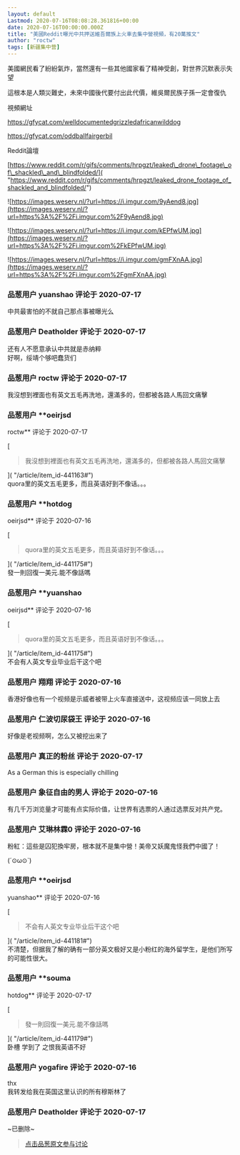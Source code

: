```yaml
---
layout: default
Lastmod: 2020-07-16T08:08:28.361816+00:00
date: 2020-07-16T00:00:00.000Z
title: "美國Reddit曝光中共押送維吾爾族上火車去集中營視頻，有20萬推文"
author: "roctw"
tags: [新疆集中营]
---
```


美國網民看了紛紛氣炸，當然還有一些其他國家看了精神受創，對世界沉默表示失望  
  
  
  
這根本是人類災難史，未來中國後代要付出此代價，維吳爾民族子孫一定會復仇  
  
  
  
視頻網址  
  
https://gfycat.com/welldocumentedgrizzledafricanwilddog  
  
https://gfycat.com/oddballfairgerbil  
  
Reddit論壇  
  
[https://www.reddit.com/r/gifs/comments/hrpgzt/leaked\_drone\_footage\_of\_shackled\_and\_blindfolded/]( "https://www.reddit.com/r/gifs/comments/hrpgzt/leaked_drone_footage_of_shackled_and_blindfolded/")  
  
![https://images.weserv.nl/?url=https://i.imgur.com/9yAend8.jpg](https://images.weserv.nl/?url=https%3A%2F%2Fi.imgur.com%2F9yAend8.jpg)  
  
  
  
![https://images.weserv.nl/?url=https://i.imgur.com/kEPfwUM.jpg](https://images.weserv.nl/?url=https%3A%2F%2Fi.imgur.com%2FkEPfwUM.jpg)  
  
  
  
![https://images.weserv.nl/?url=https://i.imgur.com/gmFXnAA.jpg](https://images.weserv.nl/?url=https%3A%2F%2Fi.imgur.com%2FgmFXnAA.jpg)

            
### 品葱用户 **yuanshao** 评论于 2020-07-17
        
中共最害怕的不就自己那点事被曝光么
        


            
### 品葱用户 **Deatholder** 评论于 2020-07-17
        
还有人不愿意承认中共就是赤纳粹  
好啊，绥靖个够吧蠢货们
        


            
### 品葱用户 **roctw** 评论于 2020-07-17
        
我沒想到裡面也有英文五毛再洗地，還滿多的，但都被各路人馬回文痛擊
        


            
### 品葱用户 **oeirjsd 
roctw** 评论于 2020-07-17
        
[

> 我沒想到裡面也有英文五毛再洗地，還滿多的，但都被各路人馬回文痛擊

]( "/article/item_id-441163#")  
quora里的英文五毛更多，而且英语好到不像话。。。
        


            
### 品葱用户 **hotdog 
oeirjsd** 评论于 2020-07-16
        
[

> quora里的英文五毛更多，而且英语好到不像话。。。

]( "/article/item_id-441175#")  
發一則回復一美元.能不像話嗎
        


            
### 品葱用户 **yuanshao 
oeirjsd** 评论于 2020-07-16
        
[

> quora里的英文五毛更多，而且英语好到不像话。。。

]( "/article/item_id-441175#")  
不会有人英文专业毕业后干这个吧
        


            
### 品葱用户 **翔翔** 评论于 2020-07-16
        
香港好像也有一个视频是示威者被带上火车直接送中，这视频应该一同放上去
        


            
### 品葱用户 **仁波切尿袋王** 评论于 2020-07-16
        
好像是老视频啊，怎么又被挖出来了
        


            
### 品葱用户 **真正的粉丝** 评论于 2020-07-17
        
As a German this is especially chilling
        


            
### 品葱用户 **象征自由的男人** 评论于 2020-07-16
        
有几千万浏览量才可能有点实际价值，让世界有选票的人通过选票反对共产党。
        


            
### 品葱用户 **艾琳林霖0** 评论于 2020-07-16
        
粉紅：這些是囚犯換牢房，根本就不是集中營！美帝又妖魔鬼怪我們中國了！  
  
(´⊙ω⊙\`)
        


            
### 品葱用户 **oeirjsd 
yuanshao** 评论于 2020-07-16
        
[

> 不会有人英文专业毕业后干这个吧

]( "/article/item_id-441181#")  
不清楚，但据我了解的确有一部分英文极好又是小粉红的海外留学生，是他们所写的可能性很大。
        


            
### 品葱用户 **souma 
hotdog** 评论于 2020-07-17
        
[

> 發一則回復一美元.能不像話嗎

]( "/article/item_id-441179#")  
卧槽 学到了 之恨我英语不好
        


            
### 品葱用户 **yogafire** 评论于 2020-07-16
        
thx  
我转发给我在英国这里认识的所有穆斯林了
        


            
### 品葱用户 **Deatholder** 评论于 2020-07-17
        
~已删除~
        






> [点击品葱原文参与讨论](https://pincong.rocks/article/21668)

